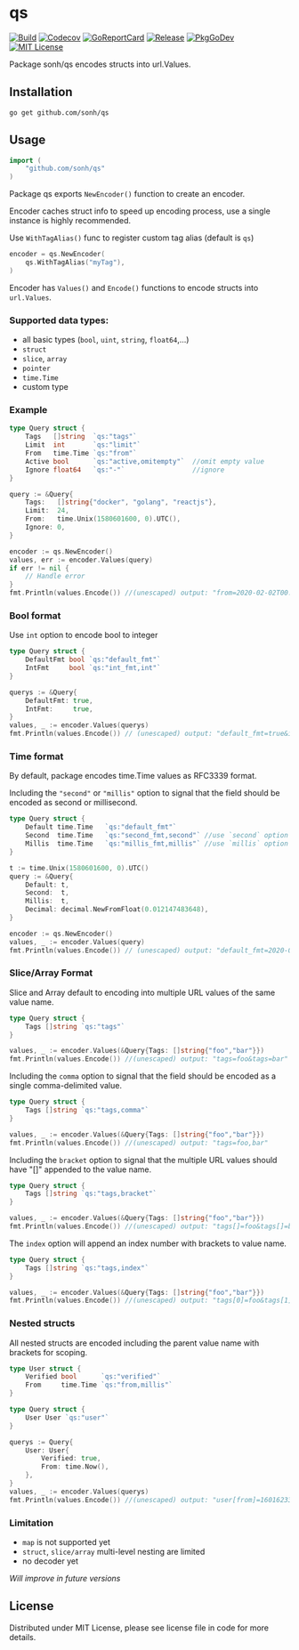 # qs #
[![Build](https://github.com/sonh/qs/workflows/build/badge.svg?branch=main)](https://github.com/sonh/qs/actions)
[![Codecov](https://codecov.io/gh/sonh/qs/branch/main/graph/badge.svg)](https://codecov.io/gh/sonh/qs)
[![GoReportCard](https://goreportcard.com/badge/github.com/sonh/qs)](https://goreportcard.com/report/github.com/sonh/qs)
[![Release](https://img.shields.io/github/release/sonh/qs.svg?color=brightgreen)](https://github.com/sonh/qs/releases/)
[![PkgGoDev](https://pkg.go.dev/badge/github.com/sonh/qs)](https://pkg.go.dev/github.com/sonh/qs)
[![MIT License](https://img.shields.io/badge/License-MIT-blue.svg)](https://github.com/sonh/qs/blob/main/LICENSE)

Package sonh/qs encodes structs into url.Values.

## Installation
```shell
go get github.com/sonh/qs
```

## Usage
```go
import (
    "github.com/sonh/qs"
)
```
Package qs exports `NewEncoder()` function to create an encoder. 

Encoder caches struct info to speed up encoding process, use a single instance is highly recommended. 

Use `WithTagAlias()` func to register custom tag alias (default is `qs`)
```go
encoder = qs.NewEncoder(
    qs.WithTagAlias("myTag"),
)
```

Encoder has `Values()` and `Encode()` functions to encode structs into `url.Values`.

### Supported data types:
- all basic types (`bool`, `uint`, `string`, `float64`,...)
- `struct`
- `slice`, `array`
- `pointer`
- `time.Time`   
- custom type

### Example
```go
type Query struct {
    Tags   []string  `qs:"tags"`
    Limit  int       `qs:"limit"`
    From   time.Time `qs:"from"`
    Active bool      `qs:"active,omitempty"`  //omit empty value
    Ignore float64   `qs:"-"`                 //ignore
}

query := &Query{
    Tags:   []string{"docker", "golang", "reactjs"},
    Limit:  24,
    From:   time.Unix(1580601600, 0).UTC(),
    Ignore: 0,
}

encoder := qs.NewEncoder()
values, err := encoder.Values(query)
if err != nil {
    // Handle error
}
fmt.Println(values.Encode()) //(unescaped) output: "from=2020-02-02T00:00:00Z&limit=24&tags=docker&tags=golang&tags=reactjs"
```
### Bool format
Use `int` option to encode bool to integer
```go
type Query struct {
    DefaultFmt bool `qs:"default_fmt"`
    IntFmt     bool `qs:"int_fmt,int"`
}

querys := &Query{
    DefaultFmt: true, 
    IntFmt:     true,
}
values, _ := encoder.Values(querys)
fmt.Println(values.Encode()) // (unescaped) output: "default_fmt=true&int_fmt=1"
```
### Time format
By default, package encodes time.Time values as RFC3339 format. 

Including the `"second"` or `"millis"` option to signal that the field should be encoded as second or millisecond.
```go
type Query struct {
    Default time.Time   `qs:"default_fmt"`
    Second  time.Time   `qs:"second_fmt,second"` //use `second` option
    Millis  time.Time   `qs:"millis_fmt,millis"` //use `millis` option
}

t := time.Unix(1580601600, 0).UTC()
query := &Query{
    Default: t,
    Second:  t,
    Millis:  t,
    Decimal: decimal.NewFromFloat(0.012147483648),
}

encoder := qs.NewEncoder()
values, _ := encoder.Values(query)
fmt.Println(values.Encode()) // (unescaped) output: "default_fmt=2020-02-02T00:00:00Z&millis_fmt=1580601600000&second_fmt=1580601600"
```

### Slice/Array Format
Slice and Array default to encoding into multiple URL values of the same value name.
```go
type Query struct {
    Tags []string `qs:"tags"`
}

values, _ := encoder.Values(&Query{Tags: []string{"foo","bar"}})
fmt.Println(values.Encode()) //(unescaped) output: "tags=foo&tags=bar"
```

Including the `comma` option to signal that the field should be encoded as a single comma-delimited value.
```go
type Query struct {
    Tags []string `qs:"tags,comma"`
}

values, _ := encoder.Values(&Query{Tags: []string{"foo","bar"}})
fmt.Println(values.Encode()) //(unescaped) output: "tags=foo,bar"
```

Including the `bracket` option to signal that the multiple URL values should have "[]" appended to the value name.
```go
type Query struct {
    Tags []string `qs:"tags,bracket"`
}

values, _ := encoder.Values(&Query{Tags: []string{"foo","bar"}})
fmt.Println(values.Encode()) //(unescaped) output: "tags[]=foo&tags[]=bar"
```

The `index` option will append an index number with brackets to value name.
```go
type Query struct {
    Tags []string `qs:"tags,index"`
}

values, _ := encoder.Values(&Query{Tags: []string{"foo","bar"}})
fmt.Println(values.Encode()) //(unescaped) output: "tags[0]=foo&tags[1]=bar"
```

### Nested structs
All nested structs are encoded including the parent value name with brackets for scoping.
```go
type User struct {
    Verified bool      `qs:"verified"`
    From     time.Time `qs:"from,millis"`
}

type Query struct {
    User User `qs:"user"`
}

querys := Query{
    User: User{
        Verified: true,
        From: time.Now(),
    },
}
values, _ := encoder.Values(querys)
fmt.Println(values.Encode()) //(unescaped) output: "user[from]=1601623397728&user[verified]=true"
```

### Limitation
- `map` is not supported yet
- `struct`, `slice/array` multi-level nesting are limited
- no decoder yet

_Will improve in future versions_ 

## License
Distributed under MIT License, please see license file in code for more details.
